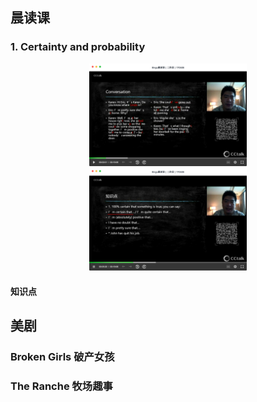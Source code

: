 ## 晨读课

### 1. Certainty and probability

<div align="center"> <img src="https://github.com/xuyanMax/image-cache/blob/master/bingo/chendu_1.png" width="50%" height="50%" /> </div> 

<div align="center"> <img src="https://github.com/xuyanMax/image-cache/blob/master/bingo/chendu_1_2.png" width="50%" height="50%" /> </div> 

#### 知识点
## 美剧

### Broken Girls 破产女孩

### The Ranche 牧场趣事



